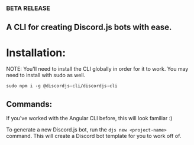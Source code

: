 ### BETA RELEASE

## A CLI for creating Discord.js bots with ease.

# Installation:

NOTE: You'll need to install the CLI globally in order for it to work. You may need to install with sudo as well.

```
sudo npm i -g @discordjs-cli/discordjs-cli
```

## Commands:

If you've worked with the Angular CLI before, this will look familiar :)

To generate a new Discord.js bot, run the `djs new <project-name>` command. This will create a Discord bot template for you to work off of.